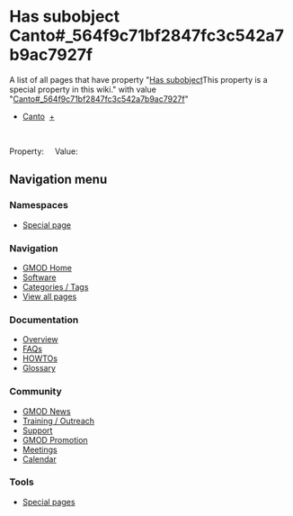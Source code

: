 



<span id="top"></span>




# <span dir="auto">Has subobject Canto#\_564f9c71bf2847fc3c542a7b9ac7927f</span>






A list of all pages that have property "<span class="smw-highlighter"
data-type="1" state="inline"
data-title="Property"><span class="smwbuiltin">[Has
subobject](/wiki/Property%3AHas_subobject "Property:Has subobject")</span><span class="smwttcontent">This
property is a special property in this wiki.</span></span>" with value
"[Canto#\_564f9c71bf2847fc3c542a7b9ac7927f](/wiki/Canto#_564f9c71bf2847fc3c542a7b9ac7927f "Canto")"  

- [Canto](/wiki/Canto "Canto")  <span class="smwbrowse">[+](/wiki/Special%3ABrowse/Canto "Special%3ABrowse/Canto")</span>

 

Property:     Value:








## Navigation menu



### Namespaces

- <span id="ca-nstab-special">[Special
  page](/wiki/Special%3ASearchByProperty/Has-20subobject/Canto-23_564f9c71bf2847fc3c542a7b9ac7927f "This is a special page, you cannot edit the page itself")</span>






### Navigation



- <span id="n-GMOD-Home">[GMOD Home](/wiki/Main_Page)</span>
- <span id="n-Software">[Software](/wiki/GMOD_Components)</span>
- <span id="n-Categories-.2F-Tags">[Categories /
  Tags](/wiki/Categories)</span>
- <span id="n-View-all-pages">[View all
  pages](/wiki/Special:AllPages)</span>




### Documentation



- <span id="n-Overview">[Overview](/wiki/Overview)</span>
- <span id="n-FAQs">[FAQs](/wiki/Category%3AFAQ)</span>
- <span id="n-HOWTOs">[HOWTOs](/wiki/Category%3AHOWTO)</span>
- <span id="n-Glossary">[Glossary](/wiki/Glossary)</span>




### Community



- <span id="n-GMOD-News">[GMOD News](/wiki/GMOD_News)</span>
- <span id="n-Training-.2F-Outreach">[Training /
  Outreach](/wiki/Training_and_Outreach)</span>
- <span id="n-Support">[Support](/wiki/Support)</span>
- <span id="n-GMOD-Promotion">[GMOD
  Promotion](/wiki/GMOD_Promotion)</span>
- <span id="n-Meetings">[Meetings](/wiki/Meetings)</span>
- <span id="n-Calendar">[Calendar](/wiki/Calendar)</span>




### Tools



- <span id="t-specialpages"><a href="/wiki/Special%3ASpecialPages" accesskey="q"
  title="A list of all special pages [q]">Special pages</a></span>








<!-- -->




